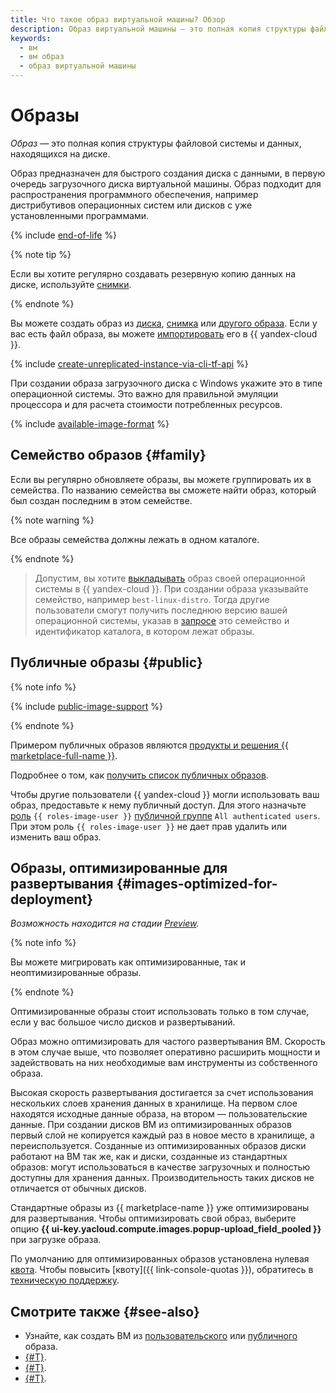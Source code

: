 ```yaml
---
title: Что такое образ виртуальной машины? Обзор
description: Образ виртуальной машины — это полная копия структуры файловой системы и данных, находящихся на диске. Образ подходит для распространения программного обеспечения, например дистрибутивов операционных систем или дисков с уже установленными программами.
keywords:
  - вм
  - вм образ
  - образ виртуальной машины
---
```


# Образы

_Образ_ — это полная копия структуры файловой системы и данных, находящихся на диске.

Образ предназначен для быстрого создания диска с данными, в первую очередь загрузочного диска виртуальной машины. Образ подходит для распространения программного обеспечения, например дистрибутивов операционных систем или дисков с уже установленными программами.

{% include [end-of-life](../../_includes/compute/end-of-life.md) %}

{% note tip %}

Если вы хотите регулярно создавать резервную копию данных на диске, используйте [снимки](snapshot.md).

{% endnote %}

Вы можете создать образ из [диска](../operations/image-create/create-from-disk.md), [снимка](../operations/image-create/create-from-snapshot.md) или [другого образа](../operations/image-create/create-from-image.md). Если у вас есть файл образа, вы можете [импортировать](../operations/image-create/upload.md) его в {{ yandex-cloud }}.

{% include [create-unreplicated-instance-via-cli-tf-api](../_includes_service/create-unreplicated-instance-via-cli-tf-api.md) %}

При создании образа загрузочного диска с Windows укажите это в типе операционной системы. Это важно для правильной эмуляции процессора и для расчета стоимости потребленных ресурсов.

{% include [available-image-format](../../_includes/compute/available-image-format.md) %}

## Семейство образов {#family}

Если вы регулярно обновляете образы, вы можете группировать их в семейства. По названию семейства вы сможете найти образ, который был создан последним в этом семействе.

{% note warning %}

Все образы семейства должны лежать в одном каталоге.

{% endnote %}

> Допустим, вы хотите [выкладывать](../operations/image-create/upload.md) образ своей операционной системы в {{ yandex-cloud }}. При создании образа указывайте семейство, например `best-linux-distro`. Тогда другие пользователи смогут получить последнюю версию вашей операционной системы, указав в [запросе](../api-ref/Image/getLatestByFamily.md) это семейство и идентификатор каталога, в котором лежат образы.

## Публичные образы {#public}

{% note info %}

{% include [public-image-support](../../_includes/compute/public-image-support.md) %}

{% endnote %}

Примером публичных образов являются [продукты и решения {{ marketplace-full-name }}](/marketplace).

Подробнее о том, как [получить список публичных образов](../operations/images-with-pre-installed-software/get-list.md).

Чтобы другие пользователи {{ yandex-cloud }} могли использовать ваш образ, предоставьте к нему публичный доступ. Для этого назначьте [роль](../security/) `{{ roles-image-user }}` [публичной группе](../../iam/concepts/access-control/public-group.md) `All authenticated users`. При этом роль `{{ roles-image-user }}` не дает прав удалить или изменить ваш образ.

## Образы, оптимизированные для развертывания {#images-optimized-for-deployment}

_Возможность находится на стадии [Preview](../../overview/concepts/launch-stages.md)._

{% note info %}

Вы можете мигрировать как оптимизированные, так и неоптимизированные образы.

{% endnote %}

Оптимизированные образы стоит использовать только в том случае, если у вас большое число дисков и развертываний.

Образ можно оптимизировать для частого развертывания ВМ. Скорость в этом случае выше, что позволяет оперативно расширить мощности и задействовать на них необходимые вам инструменты из собственного образа.

Высокая скорость развертывания достигается за счет использования нескольких слоев хранения данных в хранилище. На первом слое находятся исходные данные образа, на втором — пользовательские данные. При создании дисков ВМ из оптимизированных образов первый слой не копируется каждый раз в новое место в хранилище, а переиспользуется. Созданные из оптимизированных образов диски работают на ВМ так же, как и диски, созданные из стандартных образов: могут использоваться в качестве загрузочных и полностью доступны для хранения данных. Производительность таких дисков не отличается от обычных дисков.

Стандартные образы из {{ marketplace-name }} уже оптимизированы для развертывания. Чтобы оптимизировать свой образ, выберите опцию **{{ ui-key.yacloud.compute.images.popup-upload_field_pooled }}** при загрузке образа.

По умолчанию для оптимизированных образов установлена нулевая [квота](../concepts/limits.md#compute-quotas). Чтобы повысить [квоту]({{ link-console-quotas }}), обратитесь в [техническую поддержку](../../support/overview.md).

## Смотрите также {#see-also}

* Узнайте, как создать ВМ из [пользовательского](../operations/vm-create/create-from-user-image.md) или [публичного](../operations/images-with-pre-installed-software/create.md) образа.
* [{#T}](../operations/image-create/custom-image.md).
* [{#T}](../operations/image-control/import.md).
* [{#T}](../operations/image-control/access.md).
